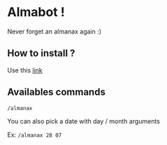 # Almabot !

Never forget an almanax again :)

## How to install ?

Use this [link](https://discord.com/oauth2/authorize?client_id=1212122961109057538)

## Availables commands

``/almanax``

You can also pick a date with day / month arguments

Ex: ``/almanax 28 07``

